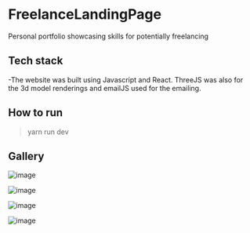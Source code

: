 # FreelanceLandingPage
Personal portfolio showcasing skills for potentially freelancing

## Tech stack
-The website was built using Javascript and React. ThreeJS was also  for the 3d model renderings and emailJS used for the emailing.

## How to run
> yarn run dev

## Gallery 

![image](https://github.com/pdkpeter/FreelanceLandingPage/assets/93418165/92e9ca55-4e53-4c06-8d9e-cc37a77fda5d)

![image](https://github.com/pdkpeter/FreelanceLandingPage/assets/93418165/35c7a077-f42c-4d4f-8554-cd95fa090efa)

![image](https://github.com/pdkpeter/FreelanceLandingPage/assets/93418165/570df243-091c-4fc2-9b45-78ea5b12a376)

![image](https://github.com/pdkpeter/FreelanceLandingPage/assets/93418165/d43029d1-b5a0-43e7-9d61-98df3d03acce)

